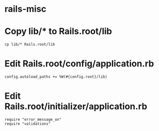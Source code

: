 rails-misc
==========

# Copy lib/* to Rails.root/lib

```
cp lib/* Rails.root/lib
```

# Edit Rails.root/config/application.rb

```
config.autoload_paths += %W(#{config.root}/lib)
```

# Edit Rails.root/initializer/application.rb

```
require "error_message_on"
require "validations"
```
